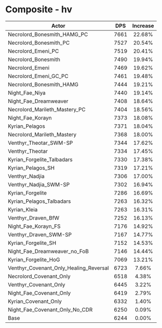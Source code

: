 # Composite - hv
| Actor | DPS | Increase |
|---|:---:|:---:|
|Necrolord_Bonesmith_HAMG_PC|7661|22.68%|
|Necrolord_Bonesmith_PC|7527|20.54%|
|Necrolord_Emeni_PC|7519|20.41%|
|Necrolord_Bonesmith|7490|19.94%|
|Necrolord_Emeni|7469|19.62%|
|Necrolord_Emeni_GC_PC|7461|19.48%|
|Necrolord_Bonesmith_HAMG|7444|19.21%|
|Night_Fae_Niya|7440|19.14%|
|Night_Fae_Dreamweaver|7408|18.64%|
|Necrolord_Marileth_Mastery_PC|7404|18.56%|
|Night_Fae_Korayn|7373|18.08%|
|Kyrian_Pelagos|7371|18.04%|
|Necrolord_Marileth_Mastery|7368|18.00%|
|Venthyr_Theotar_SWM-SP|7344|17.62%|
|Venthyr_Theotar|7334|17.45%|
|Kyrian_Forgelite_Talbadars|7330|17.38%|
|Kyrian_Pelagos_SH|7319|17.21%|
|Venthyr_Nadjia|7306|17.00%|
|Venthyr_Nadjia_SWM-SP|7302|16.94%|
|Kyrian_Forgelite|7286|16.69%|
|Kyrian_Pelagos_Talbadars|7263|16.32%|
|Kyrian_Kleia|7263|16.31%|
|Venthyr_Draven_BfW|7252|16.13%|
|Night_Fae_Korayn_FS|7176|14.92%|
|Venthyr_Draven_SWM-SP|7167|14.77%|
|Kyrian_Forgelite_SH|7152|14.53%|
|Night_Fae_Dreamweaver_no_FoB|7146|14.44%|
|Kyrian_Forgelite_HoG|7069|13.21%|
|Venthyr_Covenant_Only_Healing_Reversal|6723|7.66%|
|Necrolord_Covenant_Only|6518|4.38%|
|Venthyr_Covenant_Only|6445|3.22%|
|Night_Fae_Covenant_Only|6419|2.79%|
|Kyrian_Covenant_Only|6332|1.40%|
|Night_Fae_Covenant_Only_No_CDR|6250|0.09%|
|Base|6244|0.00%|
